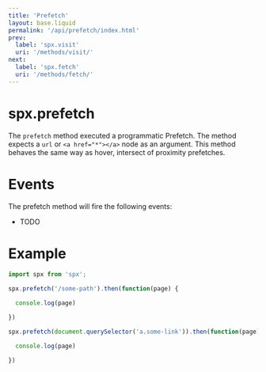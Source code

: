 ```yaml
---
title: 'Prefetch'
layout: base.liquid
permalink: '/api/prefetch/index.html'
prev:
  label: 'spx.visit'
  uri: '/methods/visit/'
next:
  label: 'spx.fetch'
  uri: '/methods/fetch/'
---
```


# spx.prefetch

The `prefetch` method executed a programmatic Prefetch. The method expects a `url` or `<a href="*"></a>` node as an argument. This method behaves the same way as hover, intersect of proximity prefetches.

# Events

The prefetch method will fire the following events:

- TODO

# Example

<!--prettier-ignore-->
```js
import spx from 'spx';

spx.prefetch('/some-path').then(function(page) {

  console.log(page)

})

spx.prefetch(document.querySelector('a.some-link')).then(function(page) {

  console.log(page)

})

```
